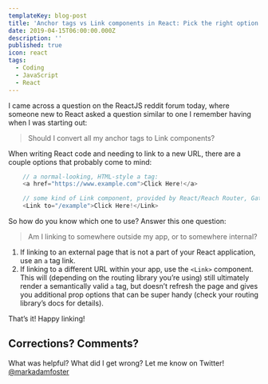 ```yaml
---
templateKey: blog-post
title: 'Anchor tags vs Link components in React: Pick the right option by answering one simple question'
date: 2019-04-15T06:00:00.000Z
description: ''
published: true
icon: react
tags:
  - Coding
  - JavaScript
  - React
---
```


I came across a question on the ReactJS reddit forum today, where someone new to React asked a question similar to one I remember having when I was starting out:

> Should I convert all my anchor tags to Link components?

When writing React code and needing to link to a new URL, there are a couple options that probably come to mind:

```js
	// a normal-looking, HTML-style a tag:
	<a href="https://www.example.com">Click Here!</a>

	// some kind of Link component, provided by React/Reach Router, Gatsby, etc
	<Link to="/example">Click Here!</Link>
```

So how do you know which one to use? Answer this one question:

> Am I linking to somewhere outside my app, or to somewhere internal?

1. If linking to an external page that is not a part of your React application, use an `a` tag link.
2. If linking to a different URL within your app, use the `<Link>` component. This will (depending on the routing library you’re using) still ultimately render a semantically valid `a` tag, but doesn’t refresh the page and gives you additional prop options that can be super handy (check your routing library’s docs for details).

That’s it! Happy linking!

## Corrections? Comments?

What was helpful? What did I get wrong? Let me know on Twitter! [@markadamfoster](https://www.twitter.com/markadamfoster)
